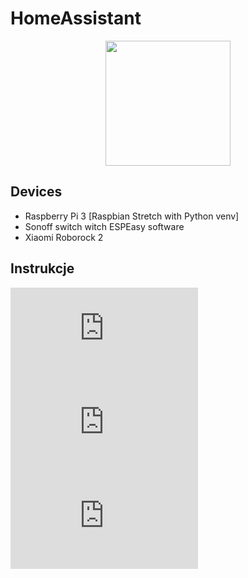 # HomeAssistant

<p align="center"><img src="https://github.com/home-assistant/home-assistant-assets/raw/master/loading-screen.gif" width="200"></p>

## Devices

* Raspberry Pi 3 [Raspbian Stretch with Python venv]
* Sonoff switch witch ESPEasy software
* Xiaomi Roborock 2

## Instrukcje

![Operacje z HA](https://github.com/huczas/.homeassistant/blob/master/info/Help.md)
![Instalacja Grafany](https://github.com/huczas/.homeassistant/blob/master/info/Grafana.md)
![Instalacja InfluxDB](https://github.com/huczas/.homeassistant/blob/master/info/InfluxDB.md)

